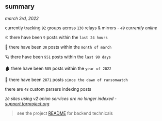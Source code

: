 
## summary
_march 3rd, 2022_

currently tracking `92` groups across `130` relays & mirrors - _`49` currently online_

⏲ there have been `9` posts within the `last 24 hours`

🦈 there have been `30` posts within the `month of march`

🪐 there have been `951` posts within the `last 90 days`

🏚 there have been `585` posts within the `year of 2022`

🦕 there have been `2871` posts `since the dawn of ransomwatch`

there are `48` custom parsers indexing posts

_`20` sites using v2 onion services are no longer indexed - [support.torproject.org](https://support.torproject.org/onionservices/v2-deprecation/)_

> see the project [README](https://github.com/thetanz/ransomwatch#ransomwatch--) for backend technicals
